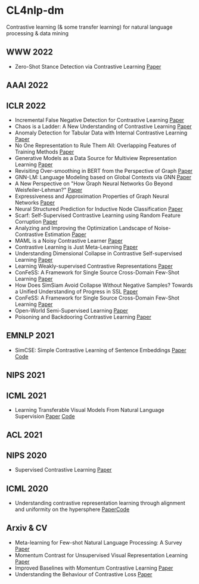 # CL4nlp-dm
Contrastive learning (&amp; some transfer learning)  for natural language processing &amp; data mining

## WWW 2022
* Zero-Shot Stance Detection via Contrastive Learning [Paper](http://www.hitsz-hlt.com/paper/Zero-Shot-Stance-Detection-via-Contrastive-Learning-WWW2022.pdf)

## AAAI 2022

## ICLR 2022
* Incremental False Negative Detection for Contrastive Learning [Paper](https://openreview.net/pdf?id=dDjSKKA5TP1)
* Chaos is a Ladder: A New Understanding of Contrastive Learning [Paper](https://openreview.net/pdf?id=ECvgmYVyeUz)
* Anomaly Detection for Tabular Data with Internal Contrastive Learning [Paper](https://openreview.net/pdf?id=_hszZbt46bT)
* No One Representation to Rule Them All: Overlapping Features of Training Methods [Paper](https://openreview.net/pdf?id=BK-4qbGgIE3)
* Generative Models as a Data Source for Multiview Representation Learning [Paper](https://openreview.net/pdf?id=qhAeZjs7dCL)
* Revisiting Over-smoothing in BERT from the Perspective of Graph [Paper](https://openreview.net/pdf?id=dUV91uaXm3)
* GNN-LM: Language Modeling based on Global Contexts via GNN [Paper](https://openreview.net/pdf?id=BS49l-B5Bql)
* A New Perspective on "How Graph Neural Networks Go Beyond Weisfeiler-Lehman?" [Paper](https://openreview.net/pdf?id=uxgg9o7bI_3)
* Expressiveness and Approximation Properties of Graph Neural Networks [Paper](https://openreview.net/pdf?id=wIzUeM3TAU)
* Neural Structured Prediction for Inductive Node Classification [Paper](https://openreview.net/pdf?id=YWNAX0caEjI)
* Scarf: Self-Supervised Contrastive Learning using Random Feature Corruption [Paper](https://openreview.net/pdf?id=CuV_qYkmKb3)
* Analyzing and Improving the Optimization Landscape of Noise-Contrastive Estimation [Paper](https://openreview.net/pdf?id=eBS-3YiaIL-)
* MAML is a Noisy Contrastive Learner [Paper](https://openreview.net/pdf?id=LDAwu17QaJz)
* Contrastive Learning is Just Meta-Learning [Paper](https://openreview.net/pdf?id=gICys3ITSmj)
* Understanding Dimensional Collapse in Contrastive Self-supervised Learning [Paper](https://openreview.net/pdf?id=YevsQ05DEN7)
* Learning Weakly-supervised Contrastive Representations [Paper](https://openreview.net/pdf?id=MSwEFaztwkE)
* ConFeSS: A Framework for Single Source Cross-Domain Few-Shot Learning [Paper](https://openreview.net/pdf?id=zRJu6mU2BaE)
* How Does SimSiam Avoid Collapse Without Negative Samples? Towards a Unified Understanding of Progress in SSL  [Paper](https://openreview.net/pdf?id=bwq6O4Cwdl)
* ConFeSS: A Framework for Single Source Cross-Domain Few-Shot Learning [Paper](https://openreview.net/pdf?id=zRJu6mU2BaE)
* Open-World Semi-Supervised Learning [Paper](https://openreview.net/pdf?id=O-r8LOR-CCA)
* Poisoning and Backdooring Contrastive Learning [Paper](https://openreview.net/pdf?id=iC4UHbQ01Mp)


## EMNLP 2021
* SimCSE: Simple Contrastive Learning of Sentence Embeddings [Paper](https://arxiv.org/abs/2104.08821) [Code](https://github.com/princeton-nlp/SimCSE)

## NIPS 2021

## ICML 2021
* Learning Transferable Visual Models From Natural Language Supervision [Paper](http://proceedings.mlr.press/v139/radford21a/radford21a.pdf) [Code](https://github.com/openai/CLIP) 


## ACL 2021

## NIPS 2020
* Supervised Contrastive Learning [Paper](https://proceedings.neurips.cc/paper/2020/file/d89a66c7c80a29b1bdbab0f2a1a94af8-Paper.pdf)

## ICML 2020
* Understanding contrastive representation learning through alignment and uniformity on the hypersphere [Paper](http://proceedings.mlr.press/v119/wang20k.html)[Code](https://github.com/SsnL/align_uniform)

## Arxiv \& CV
* Meta-learning for Few-shot Natural Language Processing: A Survey [Paper](https://arxiv.org/abs/2007.09604)
* Momentum Contrast for Unsupervised Visual Representation Learning
[Paper](https://arxiv.org/pdf/1911.05722.pdf)
* Improved Baselines with Momentum Contrastive Learning [Paper](https://arxiv.org/pdf/2003.04297.pdf)
* Understanding the Behaviour of Contrastive Loss
[Paper](https://openaccess.thecvf.com/content/CVPR2021/papers/Wang_Understanding_the_Behaviour_of_Contrastive_Loss_CVPR_2021_paper.pdf)


